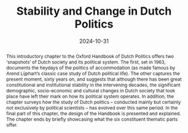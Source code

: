 ---
abstract: >-
  This introductory chapter to the Oxford Handbook of Dutch Politics offers two ‘snapshots’ of Dutch society and its political system. The first, set in 1963, documents the heydays of the politics of accommodation (as made famous by Arend Lijphart’s classic case study of Dutch political life). The other captures  the present moment, sixty years on, and suggests that although there has been great constitutional and institutional stability in the intervening decades, the significant demographic, socio-economic and cultural changes in Dutch society that took place have left their mark on how its political system operates. In addition, the chapter  surveys how the study of Dutch politics – conducted mainly but certainly not exclusively by political scientists – has evolved over this same period.  In the final part of this chapter, the design of the Handbook is presented and explained. The chapter ends by briefly showcasing what the six constituent thematic parts offer. 
authors:
  - Sarah de Lange 
  - admin
  - Paul 't Hart
  - Carolien van Ham
date: '2024-10-31'
math: false
publication: 'In: De Lange, S. Louwerse, T.,  `t Hart, P. & Van Ham, C. (Eds.) *The Oxford Handbook of Dutch Politics*. Oxford University Press, pp. 1-24'
title: Stability and Change in Dutch Politics
doi: 10.1093/oxfordhb/9780198875499.001.0001
selected: true
projects: []
publication_types:
  - '6'
links:
  - name: Google Books
    url: 'https://books.google.nl/books?id=E28lEQAAQBAJ&lpg=PA1&ots=bGaWv_yaiJ&lr&hl=nl&pg=PP1#v=onepage&q&f=false'
  - name: Publisher's website
    url: 'https://global.oup.com/academic/product/the-oxford-handbook-of-dutch-politics-9780198875499?q=the%20oxford%20handbook%20of%20dutch%20politics&cc=nl&lang=en'
image:
  placement: 1
  width: 50
  caption: "Cover"
  focal_point: "Right"
  preview_only: false
---